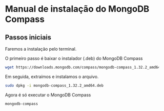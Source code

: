 # Manual de instalação do MongoDB Compass

## Passos iniciais

Faremos a instalação pelo terminal.

O primeiro passo é baixar o instalador (.deb) do MongoDB Compass

```bash
wget https://downloads.mongodb.com/compass/mongodb-compass_1.32.2_amd64.deb
```

Em seguida, extraímos e instalamos o arquivo.

```bash
sudo dpkg -i mongodb-compass_1.32.2_amd64.deb
```

Agora é só executar o MongoDB Compass

```bash
mongodb-compass
```